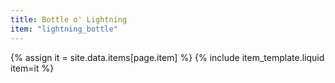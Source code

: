```yaml
---
title: Bottle o' Lightning
item: "lightning_bottle"
---
```


{% assign it = site.data.items[page.item] %}
{% include item_template.liquid item=it %}

